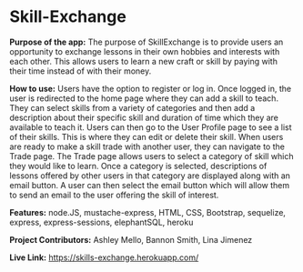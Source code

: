 # Skill-Exchange

**Purpose of the app:** The purpose of SkillExchange is to provide users an opportunity to exchange lessons in their own hobbies and interests with each other. This allows users to learn a new craft or skill by paying with their time instead of with their money.

**How to use:** Users have the option to register or log in. Once logged in, the user is redirected to the home page where they can add a skill to teach. They can select skills from a variety of categories and then add a description about their specific skill and duration of time which they are available to teach it. Users can then go to the User Profile page to see a list of their skills. This is where they can edit or delete their skill. When users are ready to make a skill trade with another user, they can navigate to the Trade page. The Trade page allows users to select a category of skill which they would like to learn. Once a category is selected, descriptions of lessons offered by other users in that category are displayed along with an email button. A user can then select the email button which will allow them to send an email to the user offering the skill of interest.

**Features:** node.JS, mustache-express, HTML, CSS, Bootstrap, sequelize, express, express-sessions, elephantSQL, heroku

**Project Contributors:** Ashley Mello, Bannon Smith, Lina Jimenez

**Live Link:** https://skills-exchange.herokuapp.com/
